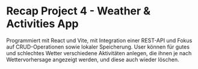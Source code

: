 # Recap Project 4 - Weather & Activities App

Programmiert mit React und Vite, mit Integration einer REST-API und Fokus auf CRUD-Operationen sowie lokaler Speicherung.
User können für gutes und schlechtes Wetter verschiedene Aktivitäten anlegen, die ihnen je nach Wettervorhersage angezeigt werden, und diese auch wieder löschen.
